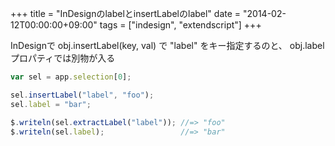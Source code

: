 +++
title = "InDesignのlabelとinsertLabelのlabel"
date = "2014-02-12T00:00:00+09:00"
tags = ["indesign", "extendscript"]
+++

InDesignで obj.insertLabel(key, val) で "label" をキー指定するのと、 obj.label プロパティでは別物が入る

```js
var sel = app.selection[0];

sel.insertLabel("label", "foo");
sel.label = "bar";

$.writeln(sel.extractLabel("label")); //=> "foo"
$.writeln(sel.label);                 //=> "bar"
```